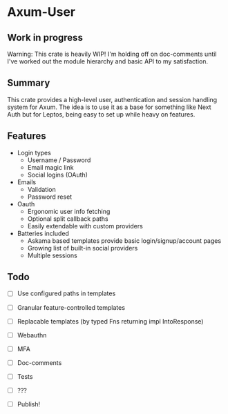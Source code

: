 # Axum-User

## Work in progress

Warning: This crate is heavily WIP! I'm holding off on doc-comments until I've worked out the module hierarchy and basic API to my satisfaction.

## Summary

This crate provides a high-level user, authentication and session handling system for Axum. The idea is to use it as a base for something like Next Auth but for Leptos, being easy to set up while heavy on features.

## Features

- Login types
  - Username / Password
  - Email magic link
  - Social logins (OAuth)
- Emails
  - Validation
  - Password reset
- Oauth
  - Ergonomic user info fetching
  - Optional split callback paths
  - Easily extendable with custom providers
- Batteries included
  - Askama based templates provide basic login/signup/account pages
  - Growing list of built-in social providers
  - Multiple sessions

## Todo
- [ ] Use configured paths in templates
- [ ] Granular feature-controlled templates
- [ ] Replacable templates (by typed Fns returning impl IntoResponse)
- [ ] Webauthn
- [ ] MFA
- [ ] Doc-comments
- [ ] Tests
- [ ] ???
- [ ] Publish!

